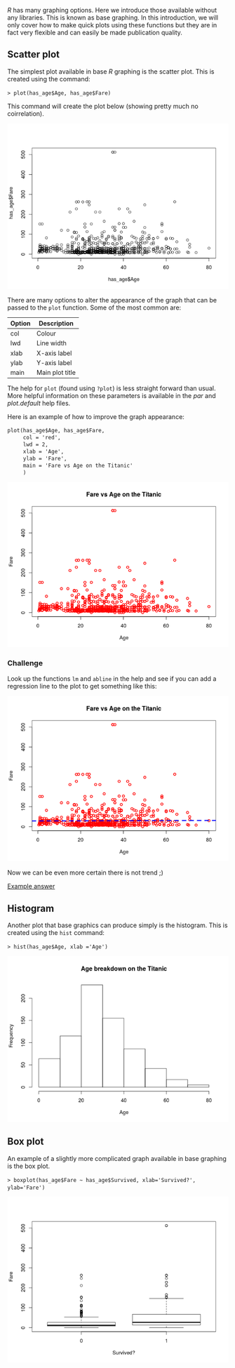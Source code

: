 *R* has many graphing options.
Here we introduce those available without any libraries.
This is known as base graphing.
In this introduction, we will only cover how to make quick plots using these functions but they are in fact very flexible and can easily be made publication quality.

## Scatter plot

The simplest plot available in base *R* graphing is the scatter plot.
This is created using the command:

`> plot(has_age$Age, has_age$Fare)`

This command will create the plot below (showing pretty much no coirrelation).

![](images/basic-scatter-initial.png)

There are many options to alter the appearance of the graph that can be passed to the `plot` function.
Some of the most common are:

| Option     | Description                 |
|------------|-----------------------------|
| col        | Colour                      |
| lwd        | Line width                  |
| xlab       | X-axis label                |
| ylab       | Y-axis label                |
| main       | Main plot title             |

The help for `plot` (found using `?plot`) is less straight forward than usual.
More helpful information on these parameters is available in the *par* and *plot.default* help files.

Here is an example of how to improve the graph appearance:

```
plot(has_age$Age, has_age$Fare,
     col = 'red',
     lwd = 2,
     xlab = 'Age',
     ylab = 'Fare',
     main = 'Fare vs Age on the Titanic'
     )
```

![](images/basic-scatter-update.png)

### Challenge

Look up the functions `lm` and `abline` in the help and see if you can add a regression line to the plot to get something like this:

![](images/basic-scatter-final.png)

Now we can be even more certain there is not trend ;)

[Example answer](example-scripts/basic_scatter.R)

## Histogram

Another plot that base graphics can produce simply is the histogram.
This is created using the `hist` command:

`> hist(has_age$Age, xlab ='Age')`

![](images/basic-histogram.png)

## Box plot

An example of a slightly more complicated graph available in base graphing is the box plot.

`> boxplot(has_age$Fare ~ has_age$Survived, xlab='Survived?', ylab='Fare')`

![](images/basic-boxplot.png)
